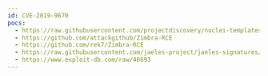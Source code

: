 ```yaml
---
id: CVE-2019-9670
pocs:
  - https://raw.githubusercontent.com/projectdiscovery/nuclei-templates/master/cves/2019/CVE-2019-9670.yaml
  - https://github.com/attackgithub/Zimbra-RCE
  - https://github.com/rek7/Zimbra-RCE
  - https://raw.githubusercontent.com/jaeles-project/jaeles-signatures/master/cves/zimbra-rce-cve-2019-9670.yaml  - https://raw.githubusercontent.com/rapid7/metasploit-framework/master/modules/exploits/linux/http/zimbra_xxe_rce.rb
  - https://www.exploit-db.com/raw/46693
---
```

